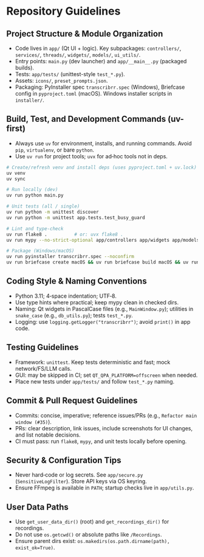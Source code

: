 # Repository Guidelines

## Project Structure & Module Organization
- Code lives in `app/` (Qt UI + logic). Key subpackages: `controllers/`, `services/`, `threads/`, `widgets/`, `models/`, `ui_utils/`.
- Entry points: `main.py` (dev launcher) and `app/__main__.py` (packaged builds).
- Tests: `app/tests/` (unittest-style `test_*.py`).
- Assets: `icons/`, `preset_prompts.json`.
- Packaging: PyInstaller spec `transcribrr.spec` (Windows), Briefcase config in `pyproject.toml` (macOS). Windows installer scripts in `installer/`.

## Build, Test, and Development Commands (uv-first)
- Always use `uv` for environment, installs, and running commands. Avoid `pip`, `virtualenv`, or bare `python`.
- Use `uv run` for project tools; `uvx` for ad‑hoc tools not in deps.
```bash
# Create/refresh venv and install deps (uses pyproject.toml + uv.lock)
uv venv
uv sync

# Run locally (dev)
uv run python main.py

# Unit tests (all / single)
uv run python -m unittest discover
uv run python -m unittest app.tests.test_busy_guard

# Lint and type-check
uv run flake8 .          # or: uvx flake8 .
uv run mypy --no-strict-optional app/controllers app/widgets app/models

# Package (Windows/macOS)
uv run pyinstaller transcribrr.spec --noconfirm
uv run briefcase create macOS && uv run briefcase build macOS && uv run briefcase package macOS
```

## Coding Style & Naming Conventions
- Python 3.11; 4‑space indentation; UTF‑8.
- Use type hints where practical; keep mypy clean in checked dirs.
- Naming: Qt widgets in PascalCase files (e.g., `MainWindow.py`); utilities in `snake_case` (e.g., `db_utils.py`); tests `test_*.py`.
- Logging: use `logging.getLogger("transcribrr")`; avoid `print()` in app code.

## Testing Guidelines
- Framework: `unittest`. Keep tests deterministic and fast; mock network/FS/LLM calls.
- GUI: may be skipped in CI; set `QT_QPA_PLATFORM=offscreen` when needed.
- Place new tests under `app/tests/` and follow `test_*.py` naming.

## Commit & Pull Request Guidelines
- Commits: concise, imperative; reference issues/PRs (e.g., `Refactor main window (#35)`).
- PRs: clear description, link issues, include screenshots for UI changes, and list notable decisions.
- CI must pass: run `flake8`, `mypy`, and unit tests locally before opening.

## Security & Configuration Tips
- Never hard‑code or log secrets. See `app/secure.py` (`SensitiveLogFilter`). Store API keys via OS keyring.
- Ensure FFmpeg is available in `PATH`; startup checks live in `app/utils.py`.

## User Data Paths
- Use `get_user_data_dir()` (root) and `get_recordings_dir()` for recordings.
- Do not use `os.getcwd()` or absolute paths like `/Recordings`.
- Ensure parent dirs exist: `os.makedirs(os.path.dirname(path), exist_ok=True)`.
